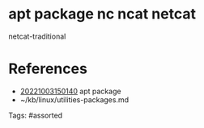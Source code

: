 # apt package nc ncat netcat
netcat-traditional

# References
- [20221003150140](/zet/20221003150140/README.md) apt package
- ~/kb/linux/utilities-packages.md

Tags:
    #assorted
